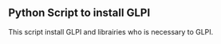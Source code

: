 ## Python Script to install GLPI

This script install GLPI and librairies who is necessary to GLPI.
